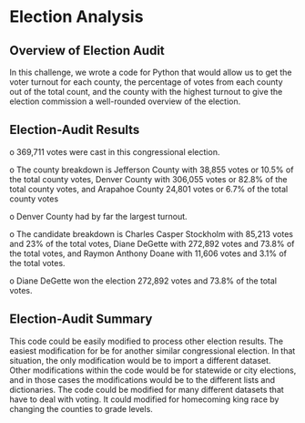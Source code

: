 # Election Analysis

## Overview of Election Audit

In this challenge, we wrote a code for Python that would allow us to get the voter turnout for each county, the percentage of votes from each county out of the total count, and the county with the highest turnout to give the election commission a well-rounded overview of the election.

## Election-Audit Results

o	369,711 votes were cast in this congressional election.

o	The county breakdown is Jefferson County with 38,855 votes or 10.5% of the total county votes, Denver County with 306,055 votes or 82.8% of the total county votes, and Arapahoe County 24,801 votes or 6.7% of the total county votes

o	Denver County had by far the largest turnout.

o	The candidate breakdown is Charles Casper Stockholm with 85,213 votes and 23% of the total votes, Diane DeGette with 272,892 votes and 73.8% of the total votes, and Raymon Anthony Doane with 11,606 votes and 3.1% of the total votes.

o	Diane DeGette won the election 272,892 votes and 73.8% of the total votes.


## Election-Audit Summary

This code could be easily modified to process other election results.  The easiest modification for be for another similar congressional election.  In that situation, the only modification would be to import a different dataset.  
Other modifications within the code would be for statewide or city elections, and in those cases the modifications would be to the different lists and dictionaries.  The code could be modified for many different datasets that have to deal with voting.  It could modified for homecoming king race by changing the counties to grade levels.

